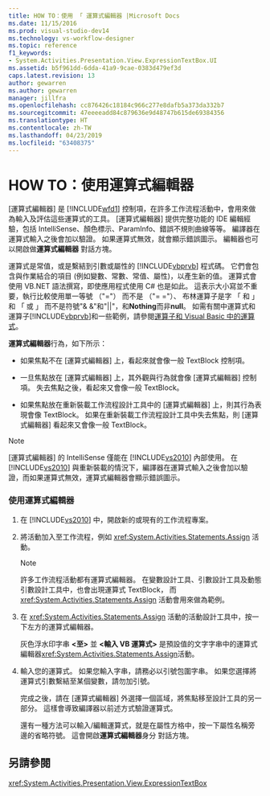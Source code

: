 ```yaml
---
title: HOW TO：使用 「 運算式編輯器 |Microsoft Docs
ms.date: 11/15/2016
ms.prod: visual-studio-dev14
ms.technology: vs-workflow-designer
ms.topic: reference
f1_keywords:
- System.Activities.Presentation.View.ExpressionTextBox.UI
ms.assetid: b5f961dd-6dda-41a9-9cae-0383d479ef3d
caps.latest.revision: 13
author: gewarren
ms.author: gewarren
manager: jillfra
ms.openlocfilehash: cc876426c18184c966c277e8dafb5a373da332b7
ms.sourcegitcommit: 47eeeeadd84c879636e9d48747b615de69384356
ms.translationtype: HT
ms.contentlocale: zh-TW
ms.lasthandoff: 04/23/2019
ms.locfileid: "63408375"
---
```

# <a name="how-to-use-the-expression-editor"></a>HOW TO：使用運算式編輯器
[運算式編輯器] 是 [!INCLUDE[wfd1](../includes/wfd1-md.md)] 控制項，在許多工作流程活動中，會用來做為輸入及評估這些運算式的工具。 [運算式編輯器] 提供完整功能的 IDE 編輯經驗，包括 IntelliSense、顏色標示、ParamInfo、錯誤不規則曲線等等。 編譯器在運算式輸入之後會加以驗證。 如果運算式無效，就會顯示錯誤圖示。 編輯器也可以開啟做**運算式編輯器** 對話方塊。  
  
 運算式是常值，或是繫結到引數或屬性的 [!INCLUDE[vbprvb](../includes/vbprvb-md.md)] 程式碼。 它們會包含與作業結合的項目 (例如變數、常數、常值、屬性)，以產生新的值。 運算式會使用 VB.NET 語法撰寫，即使應用程式使用 C# 也是如此。 這表示大小寫並不重要，執行比較使用單一等號 （"="） 而不是 （"= ="）、 布林運算子是字 「 和 」 和 「 或 」 而不是符號"& &"和"&#124;&#124;"，和**Nothing**而非**null**。 如需有關中運算式和運算子[!INCLUDE[vbprvb](../includes/vbprvb-md.md)]和一些範例，請參閱[運算子和 Visual Basic 中的運算式](http://go.microsoft.com/fwlink/?LinkId=186818)。  
  
 **運算式編輯器**行為，如下所示：  
  
- 如果焦點不在 [運算式編輯器] 上，看起來就會像一般 TextBlock 控制項。  
  
- 一旦焦點放在 [運算式編輯器] 上，其外觀與行為就會像 [運算式編輯器] 控制項。 失去焦點之後，看起來又會像一般 TextBlock。  
  
- 如果焦點放在重新裝載工作流程設計工具中的 [運算式編輯器] 上，則其行為表現會像 TextBlock。 如果在重新裝載工作流程設計工具中失去焦點，則 [運算式編輯器] 看起來又會像一般 TextBlock。  
  
> [!NOTE]
> [運算式編輯器] 的 IntelliSense 僅能在 [!INCLUDE[vs2010](../includes/vs2010-md.md)] 內部使用。 在 [!INCLUDE[vs2010](../includes/vs2010-md.md)] 與重新裝載的情況下，編譯器在運算式輸入之後會加以驗證，而如果運算式無效，運算式編輯器會顯示錯誤圖示。  
  
### <a name="using-the-expression-editor"></a>使用運算式編輯器  
  
1. 在 [!INCLUDE[vs2010](../includes/vs2010-md.md)] 中，開啟新的或現有的工作流程專案。  
  
2. 將活動加入至工作流程，例如 <xref:System.Activities.Statements.Assign> 活動。  
  
    > [!NOTE]
    > 許多工作流程活動都有運算式編輯器。 在變數設計工具、引數設計工具及動態引數設計工具中，也會出現運算式 TextBlock， 而 <xref:System.Activities.Statements.Assign> 活動會用來做為範例。  
  
3. 在 <xref:System.Activities.Statements.Assign> 活動的活動設計工具中，按一下左方的運算式編輯器。  
  
     灰色浮水印字串 **\<至>** 並 **\<輸入 VB 運算式>** 是預設值的文字字串中的運算式編輯器<xref:System.Activities.Statements.Assign>活動。  
  
4. 輸入您的運算式。 如果您輸入字串，請務必以引號包圍字串。 如果您選擇將運算式引數繫結至某個變數，請勿加引號。  
  
     完成之後，請在 [運算式編輯器] 外選擇一個區域，將焦點移至設計工具的另一部分。 這樣會導致編譯器以前述方式驗證運算式。  
  
     還有一種方法可以輸入/編輯運算式，就是在屬性方格中，按一下屬性名稱旁邊的省略符號。 這會開啟**運算式編輯器**身分 對話方塊。  
  
## <a name="see-also"></a>另請參閱  
 <xref:System.Activities.Presentation.View.ExpressionTextBox>